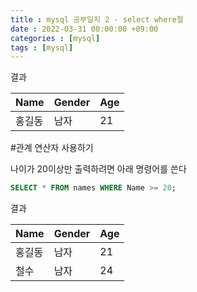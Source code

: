 ```yaml
---
title : mysql 공부일지 2 - select where절
date : 2022-03-31 00:00:00 +09:00
categories : [mysql]
tags : [mysql]
---
```

결과

|Name|Gender|Age|
|---|---|---|
|홍길동|남자|21|

#관계 연산자 사용하기

나이가 20이상만 출력하려면 아래 명령어를 쓴다

```sql
SELECT * FROM names WHERE Name >= 20;
```

결과

|Name|Gender|Age|
|---|---|---|
|홍길동|남자|21|
|철수|남자|24|